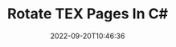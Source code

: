 ---
############################# Static ############################
layout: "auto-gen-merger"
date: 2022-09-20T10:46:36
draft: false
otherformats: pdf xps epub

############################# Head ############################
head_title: "Rotate TEX Pages in C# – Rotate at 90, 180, 270 Angle"
head_description: "Rotate specific or all document pages of a TEX file at 90, 180, 270 rotation angle using documents merger API."

############################# Header ############################
title: "Rotate TEX Pages In C#"
description: "Rotate TEX Pages with a few lines of .NET code."
bg_image: "https://cms.admin.containerize.com/templates/aspose/App_Themes/V3/images/bg/header1.png"
bg_overlay: false
button:
    enable: true
    icon: "fas fa-arrow-down"
    label: "Download Free Trial"
    link: "https://downloads.groupdocs.com/merger/net"

############################# SubMenu ############################
submenu:
    enable: true

    left:
        img_alt: "GroupDocs.Merger for .NET"
        image: "https://cms.admin.containerize.com/templates/groupdocs/images/product-logos/90x90-noborder/groupdocs-merger-net.png"
        product: "GroupDocs.Merger"
        platform: ".NET"

    middle:
        button:

            # button loop
            - link: "https://apireference.groupdocs.com/merger/net"
              text: "API Reference"

            # button loop
            - link: "https://github.com/groupdocs-merger"
              text: "Code Examples"

            # button loop
            - link: "https://products.groupdocs.app/merger/family"
              text: "Live Demos"

            # button loop
            - link: "https://purchase.groupdocs.com/pricing/merger/net"
              text: "Pricing"

    right:
        link_download: "https://downloads.groupdocs.com/merger"
        link_learn: "https://docs.groupdocs.com/merger/net"
        link_buy: "https://purchase.groupdocs.com"

############################# About ############################
about:
    enable: true
    title: "About GroupDocs.Merger for .NET API"
    content: |
        [GroupDocs.Merger for .NET](/merger/net/) offers a simple solution to safely merge & split between a wide range of document formats including PDF, Microsoft Office (Word, Excel, PowerPoint, OneNote), OpenDocument, HTML, images and many others within .NET applications. By adding just a few lines of the code, perform several document operations such as move, remove, rotate, swap, extract or change the orientation of pages within the documents. The documents merging API also supports previewing document pages as an image to analyse the document structure, formatting and content on the page.
        
        GroupDocs.Merger API is a right choice for corporate solutions which needs file page rotation features. These APIs are well supported on all major operating systems and platforms including .NET Framework, .NET Standard, .NET Core, Mono.

############################# Steps ############################
steps:
    enable: true
    title_left: "Rotate TEX File Pages in .NET"
    content_left: |
        [GroupDocs.Merger for .NET](/merger/net/) makes it easy for C# developers to rotate some specific or all pages within a TEX file at 90, 180 or 270 rotation angle by implementing a few easy steps.
        
        * Initialize **RotateOptions** with desired rotation angle and page numbers.
        * Create new instance of **Merger** and pass source document path as a constructor parameter.
        * Call **RotatePages** and pass **RotateOptions** object.
        * Call **Save** and specify the file path to save the resultant document.

    title_right: "System Requirements"
    content_right: |
        GroupDocs.Merger for .NET APIs are supported on all major platforms and operating systems. Before executing the code below, please make sure that you have the following prerequisites installed on your system.

        * Operating Systems: Microsoft Windows, Linux, MacOS
        * Development Environments: Visual Studio, Xamarin, MonoDevelop
        * Frameworks: .NET Framework, .NET Standard, .NET Core, Mono
        * Download the latest version of GroupDocs.Merger for .NET from [NuGet](https://www.nuget.org/packages/groupdocs.merger)
         
    code: |
     {{% merger/additional-styles %}}
     {{< merger/code-merger title="How to rotate TEX file pages using C# example code">}}

        ```csharp    
        // Rotate TEX file pages using GroupDocs.Merger API
        // Initialize RotateOptions class to specify rotation angle and page numbers to rotate
        RotateOptions rotateOptions = new RotateOptions(RotateMode.Rotate180, new int[] { 2, 3 });

        // Instantiate Merger with input TEX document
        using (Merger merger = new Merger("input.tex"))
          {
            // Call RotatePages method and pass RotateOptions object to it
            merger.RotatePages(rotateOptions);
    
            // Call Save method and pass desired file path to save the output document
            merger.Save("output.tex");
          }
        ```
     {{< /merger/code-merger >}}

############################# Demos ############################
demos:
    enable: true
    title: "Live Demos - Rotate TEX File Pages Online"
    content: |
       Rotate TEX file pages right now by visiting [GroupDocs.Merger Live Demos](https://products.groupdocs.app/splitter/rotate-pages/tex) website.
       The live demo has the following benefits.
        
############################# About Formats ############################
about_formats:
    enable: true

############################# More Formats ############################
more_formats:
    enable: true
    title: "Rotate Pages of Other Document Formats"
    content: |
        .NET documents merger & split API for file formats and images. Rotate some of the popular file formats as stated below.

############################# Back to top ###############################
back_to_top:
    enable: true
---